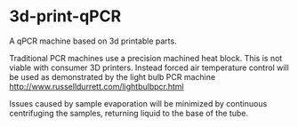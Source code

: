 # 3d-print-qPCR
A qPCR machine based on 3d printable parts.

Traditional PCR machines use a precision machined heat block. This is not viable with consumer 3D printers. Instead forced air temperature control will be used as demonstrated by the light bulb PCR machine http://www.russelldurrett.com/lightbulbpcr.html

Issues caused by sample evaporation will be minimized by continuous centrifuging the samples, returning liquid to the base of the tube. 
